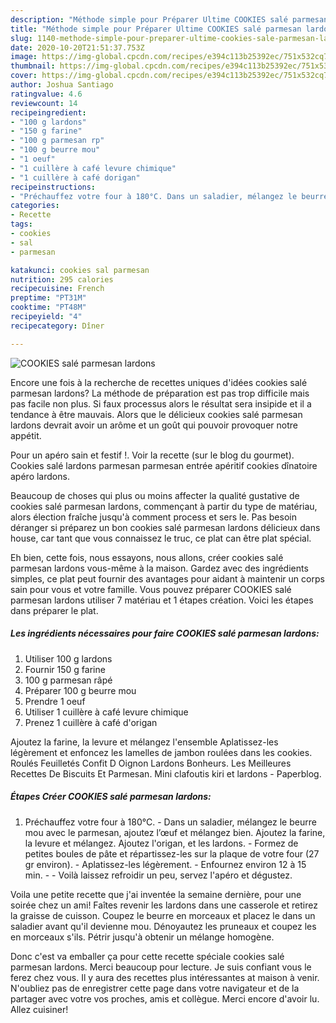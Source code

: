 ```yaml
---
description: "Méthode simple pour Préparer Ultime COOKIES salé parmesan lardons"
title: "Méthode simple pour Préparer Ultime COOKIES salé parmesan lardons"
slug: 1140-methode-simple-pour-preparer-ultime-cookies-sale-parmesan-lardons
date: 2020-10-20T21:51:37.753Z
image: https://img-global.cpcdn.com/recipes/e394c113b25392ec/751x532cq70/cookies-sale-parmesan-lardons-photo-principale-de-la-recette.jpg
thumbnail: https://img-global.cpcdn.com/recipes/e394c113b25392ec/751x532cq70/cookies-sale-parmesan-lardons-photo-principale-de-la-recette.jpg
cover: https://img-global.cpcdn.com/recipes/e394c113b25392ec/751x532cq70/cookies-sale-parmesan-lardons-photo-principale-de-la-recette.jpg
author: Joshua Santiago
ratingvalue: 4.6
reviewcount: 14
recipeingredient:
- "100 g lardons"
- "150 g farine"
- "100 g parmesan rp"
- "100 g beurre mou"
- "1 oeuf"
- "1 cuillère à café levure chimique"
- "1 cuillère à café dorigan"
recipeinstructions:
- "Préchauffez votre four à 180°C. Dans un saladier, mélangez le beurre mou avec le parmesan, ajoutez l’œuf et mélangez bien. Ajoutez la farine, la levure et mélangez. Ajoutez l&#39;origan, et les lardons. Formez de petites boules de pâte et répartissez-les sur la plaque de votre four (27 gr environ).  Aplatissez-les légèrement.  Enfournez environ 12 à 15 min.  Voilà laissez refroidir un peu, servez l&#39;apéro et dégustez."
categories:
- Recette
tags:
- cookies
- sal
- parmesan

katakunci: cookies sal parmesan 
nutrition: 295 calories
recipecuisine: French
preptime: "PT31M"
cooktime: "PT48M"
recipeyield: "4"
recipecategory: Dîner

---
```



![COOKIES salé parmesan lardons](https://img-global.cpcdn.com/recipes/e394c113b25392ec/751x532cq70/cookies-sale-parmesan-lardons-photo-principale-de-la-recette.jpg)

Encore une fois à la recherche de recettes uniques d'idées cookies salé parmesan lardons? La méthode de préparation est pas trop difficile mais pas facile non plus. Si faux processus alors le résultat sera insipide et il a tendance à être mauvais. Alors que le délicieux cookies salé parmesan lardons devrait avoir un arôme et un goût qui pouvoir provoquer notre appétit.

Pour un apéro sain et festif !. Voir la recette (sur le blog du gourmet). Cookies salé lardons parmesan parmesan entrée apéritif cookies dînatoire apéro lardons.

Beaucoup de choses qui plus ou moins affecter la qualité gustative de cookies salé parmesan lardons, commençant à partir du type de matériau, alors élection fraîche jusqu'à comment process et sers le. Pas besoin déranger si préparez un bon cookies salé parmesan lardons délicieux dans house, car tant que vous connaissez le truc, ce plat can être plat spécial.


Eh bien, cette fois, nous essayons, nous allons, créer cookies salé parmesan lardons vous-même à la maison. Gardez avec des ingrédients simples, ce plat peut fournir des avantages pour aidant à maintenir un corps sain pour vous et votre famille. Vous pouvez préparer COOKIES salé parmesan lardons utiliser 7 matériau et 1 étapes création. Voici les étapes dans préparer le plat.

<!--inarticleads1-->

##### Les ingrédients nécessaires pour faire COOKIES salé parmesan lardons:

1. Utiliser 100 g lardons
1. Fournir 150 g farine
1.  100 g parmesan râpé
1. Préparer 100 g beurre mou
1. Prendre 1 oeuf
1. Utiliser 1 cuillère à café levure chimique
1. Prenez 1 cuillère à café d&#39;origan


Ajoutez la farine, la levure et mélangez l&#39;ensemble Aplatissez-les légèrement et enfoncez les lamelles de jambon roulées dans les cookies. Roulés Feuilletés Confit D Oignon Lardons Bonheurs. Les Meilleures Recettes De Biscuits Et Parmesan. Mini clafoutis kiri et lardons - Paperblog. 

<!--inarticleads2-->

##### Étapes Créer COOKIES salé parmesan lardons:

1. Préchauffez votre four à 180°C. - Dans un saladier, mélangez le beurre mou avec le parmesan, ajoutez l’œuf et mélangez bien. Ajoutez la farine, la levure et mélangez. Ajoutez l&#39;origan, et les lardons. - Formez de petites boules de pâte et répartissez-les sur la plaque de votre four (27 gr environ).  - Aplatissez-les légèrement.  - Enfournez environ 12 à 15 min. -  - Voilà laissez refroidir un peu, servez l&#39;apéro et dégustez.


Voila une petite recette que j&#39;ai inventée la semaine dernière, pour une soirée chez un ami! Faîtes revenir les lardons dans une casserole et retirez la graisse de cuisson. Coupez le beurre en morceaux et placez le dans un saladier avant qu&#39;il devienne mou. Dénoyautez les pruneaux et coupez les en morceaux s&#39;ils. Pétrir jusqu&#39;à obtenir un mélange homogène. 


Donc c'est va emballer ça pour cette recette spéciale cookies salé parmesan lardons. Merci beaucoup pour lecture. Je suis confiant vous le ferez chez vous. Il y aura des recettes plus  intéressantes at maison à venir. N'oubliez pas de enregistrer cette page dans votre navigateur et de la partager avec votre vos proches, amis et collègue. Merci encore d'avoir lu. Allez cuisiner!
